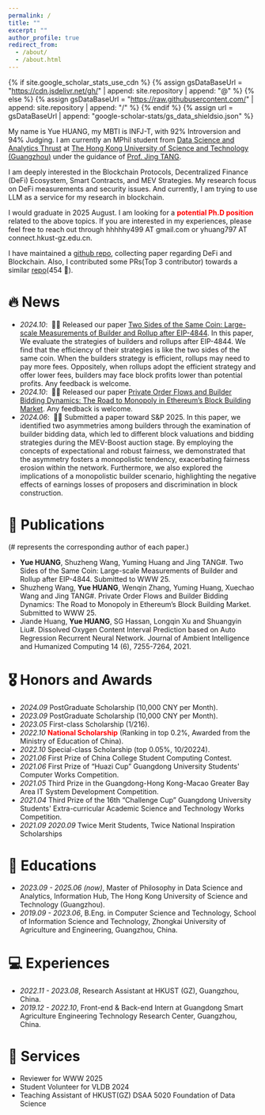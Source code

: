 ```yaml
---
permalink: /
title: ""
excerpt: ""
author_profile: true
redirect_from: 
  - /about/
  - /about.html
---
```


{% if site.google_scholar_stats_use_cdn %}
{% assign gsDataBaseUrl = "https://cdn.jsdelivr.net/gh/" | append: site.repository | append: "@" %}
{% else %}
{% assign gsDataBaseUrl = "https://raw.githubusercontent.com/" | append: site.repository | append: "/" %}
{% endif %}
{% assign url = gsDataBaseUrl | append: "google-scholar-stats/gs_data_shieldsio.json" %}

<span class='anchor' id='about-me'></span>

My name is Yue HUANG, my MBTI is INFJ-T, with 92% Introversion and 94% Judging. I am currently an MPhil student from [Data Science and Analytics Thrust](https://www.hkust-gz.edu.cn/academics/hubs-and-thrust-areas/information-hub/) at [The Hong Kong University of Science and Technology (Guangzhou)](https://www.hkust-gz.edu.cn/) under the guidance of [Prof. Jing TANG](https://sites.google.com/view/jtang). 
<!-- Before pursuing the Mphil degree, I earned a B.Eng degree in Computer Science and Technology from Zhongkai University of Agriculture and Engineering with the mentorship of Prof. Shuangyin Liu. -->
I am deeply interested in the Blockchain Protocols, Decentralized Finance (DeFi) Ecosystem, Smart Contracts, and MEV Strategies. My research focus on DeFi measurements and security issues. And currently, I am trying to use LLM as a service for my research in blockchain.

I would graduate in 2025 August. I am looking for a **<font color=red>potential Ph.D position</font>** related to the above topics. If you are interested in my experiences, please feel free to reach out through hhhhhy499 AT gmail.com or yhuang797 AT connect.hkust-gz.edu.cn.



I have maintained a [github repo](https://github.com/hyue0768/paper_list), collecting paper regarding DeFi and Blockchain. Also, I contributed some PRs(Top 3 contributor) towards a similar [repo](https://github.com/hzysvilla/Academic_Smart_Contract_Papers)(454 🌟). 


# 🔥 News
- *2024.10*: &nbsp;📌📌 Released our paper [Two Sides of the Same Coin: Large-scale Measurements of Builder and Rollup after EIP-4844](https://arxiv.org/pdf/2411.03892). In this paper, We evaluate the strategies of builders and rollups after EIP-4844. We find that the efficiency of their strategies is like the two sides of the same coin. When the builders strategy is efficient, rollups may need to pay more fees. Oppositely, when rollups adopt the efficient strategy and offer lower fees, builders may face block profits lower than potential profits. Any feedback is welcome. 
- *2024.10*: &nbsp;📌📌 Released our paper [Private Order Flows and Builder Bidding Dynamics: The Road to Monopoly in Ethereum’s Block Building Market](https://arxiv.org/pdf/2410.12352). Any feedback is welcome.
- *2024.06*: &nbsp;🎉🎉 Submitted a paper toward S&P 2025. In this paper, we identified two asymmetries among builders through the examination of builder bidding data, which led to different block valuations and bidding strategies during the MEV-Boost auction stage. By employing the concepts of expectational and robust fairness, we demonstrated that the asymmetry fosters a monopolistic tendency, exacerbating fairness erosion within the network. Furthermore, we also explored the implications of a monopolistic builder scenario, highlighting the negative effects of earnings losses of proposers and discrimination in block construction.


# 📝 Publications
(# represents the corresponding author of each paper.)
-	**Yue HUANG**, Shuzheng Wang, Yuming Huang and Jing TANG#. Two Sides of the Same Coin: Large-scale Measurements of Builder and Rollup after EIP-4844. Submitted to WWW 25.
- Shuzheng Wang, **Yue HUANG**, Wenqin Zhang, Yuming Huang, Xuechao Wang and Jing TANG#. Private Order Flows and Builder Bidding Dynamics: The Road to Monopoly in Ethereum’s Block Building Market. Submitted to WWW 25.
- Jiande Huang, **Yue HUANG**, SG Hassan, Longqin Xu and Shuangyin Liu#. Dissolved Oxygen Content Interval Prediction based on Auto Regression Recurrent Neural Network. Journal of Ambient Intelligence and Humanized Computing 14 (6), 7255-7264, 2021.


# 🎖 Honors and Awards
- *2024.09* PostGraduate Scholarship (10,000 CNY per Month).
- *2023.09* PostGraduate Scholarship (10,000 CNY per Month).
- *2023.05* First-class Scholarship (1/216).
- *2022.10* **<font color=red>National Scholarship</font>**
 (Ranking in top 0.2%, Awarded from the Ministry of Education of China). 
- *2022.10* Special-class Scholarship (top 0.05%, 10/20224).
- *2021.06* First Prize of China College Student Computing Contest.
- *2021.06* First Prize of “Huazi Cup” Guangdong University Students' Computer Works Competition.
- *2021.05* Third Prize in the Guangdong-Hong Kong-Macao Greater Bay Area IT System Development Competition.
- *2021.04* Third Prize of the 16th “Challenge Cup” Guangdong University Students' Extra-curricular Academic Science and Technology Works Competition.
- *2021.09* *2020.09* Twice Merit Students, Twice National Inspiration Scholarships


# 📖 Educations
- *2023.09 - 2025.06 (now)*, Master of Philosophy in Data Science and Analytics, Information Hub, The Hong Kong University of Science and Technology (Guangzhou). 
- *2019.09 - 2023.06*, B.Eng. in Computer Science and Technology, School of Information Science and Technology, Zhongkai University of Agriculture and Engineering, Guangzhou, China. 


# 💻 Experiences
- *2022.11 - 2023.08*, Research Assistant at HKUST (GZ), Guangzhou, China.
- *2019.12 - 2022.10*, Front-end & Back-end Intern at Guangdong Smart Agriculture Engineering Technology Research Center, Guangzhou, China.

# 📜 Services
- Reviewer for WWW 2025
- Student Volunteer for VLDB 2024
- Teaching Assistant of HKUST(GZ) DSAA 5020 Foundation of Data Science